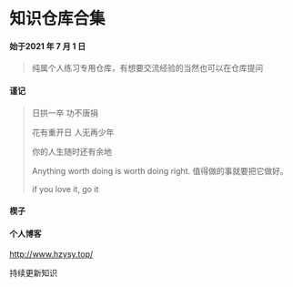 # 知识仓库合集



#### 始于2021 年 7 月 1 日

> 纯属个人练习专用仓库，有想要交流经验的当然也可以在仓库提问





#### 谨记

> 日拱一卒 功不唐捐
>
> 花有重开日 人无再少年
>
> 你的人生随时还有余地
>
> Anything worth doing is worth doing right.
> 值得做的事就要把它做好。
>
> if you love it, go it



#### 楔子

> 



#### 个人博客

http://www.hzysy.top/

持续更新知识